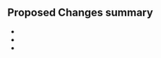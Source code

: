 ## Proposed Changes summary

-
-
-

<!-- In case this addresses an issue, please add ->

Fixes [...]
